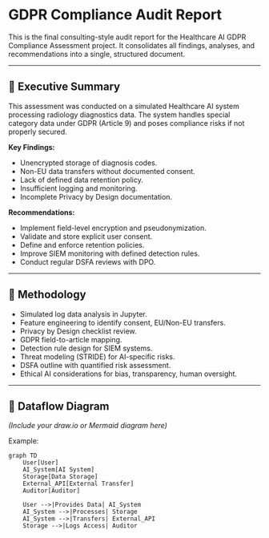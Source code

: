 # GDPR Compliance Audit Report

This is the final consulting-style audit report for the Healthcare AI GDPR Compliance Assessment project. It consolidates all findings, analyses, and recommendations into a single, structured document.

---

## 🎯 Executive Summary
This assessment was conducted on a simulated Healthcare AI system processing radiology diagnostics data. The system handles special category data under GDPR (Article 9) and poses compliance risks if not properly secured.

**Key Findings:**
- Unencrypted storage of diagnosis codes.
- Non-EU data transfers without documented consent.
- Lack of defined data retention policy.
- Insufficient logging and monitoring.
- Incomplete Privacy by Design documentation.

**Recommendations:**
- Implement field-level encryption and pseudonymization.
- Validate and store explicit user consent.
- Define and enforce retention policies.
- Improve SIEM monitoring with defined detection rules.
- Conduct regular DSFA reviews with DPO.

---

## 📌 Methodology
- Simulated log data analysis in Jupyter.
- Feature engineering to identify consent, EU/Non-EU transfers.
- Privacy by Design checklist review.
- GDPR field-to-article mapping.
- Detection rule design for SIEM systems.
- Threat modeling (STRIDE) for AI-specific risks.
- DSFA outline with quantified risk assessment.
- Ethical AI considerations for bias, transparency, human oversight.

---

## 📌 Dataflow Diagram
*(Include your draw.io or Mermaid diagram here)*

Example:

```mermaid
graph TD
    User[User]
    AI_System[AI System]
    Storage[Data Storage]
    External_API[External Transfer]
    Auditor[Auditor]

    User -->|Provides Data| AI_System
    AI_System -->|Processes| Storage
    AI_System -->|Transfers| External_API
    Storage -->|Logs Access| Auditor
```

